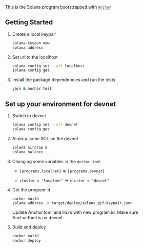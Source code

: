 This is the Solana program bootstrapped with [`Anchor`](https://github.com/project-serum/anchor)

## Getting Started

1. Create a local keypair

   ```bash
   solana-keygen new
   solana address
   ```

2. Set url to the localhost

   ```bash
   solana config set --url localhost
   solana config get
   ```

3. Install the package dependencies and run the tests

   ```bash
   yarn & anchor test
   ```

## Set up your environment for devnet

1. Switch to devnet

   ```bash
   solana config set --url devnet
   solana config get
   ```

2. Airdrop some SOL on the devnet

   ```bash
   solana airdrop 5
   solana balance
   ```

3. Changing some variables in the `Anchor.toml`

   - `[programs.localnet]` => `[programs.devnet]`

   - `cluster = "localnet"` => `cluster = "devnet"`

4. Get the program id

   ```bash
   anchor build
   solana address -k target/deploy/solana_gif-keypair.json
   ```

   Update Anchor.toml and lib.rs with new program id.
   Make sure Anchor.toml is on devnet.

5. Build and deploy

   ```bash
   anchor build
   anchor deploy
   ```
